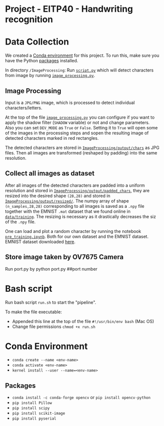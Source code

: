 # Project - EITP40 - Handwriting recognition

# Data Collection

We created a [Conda environment](#conda-environment) for this project.
To run this, make sure you have the Python [packages](#packages) installed.

In directory `/ImageProcessing`: Run [`script.py`](/ImageProcessing/script.py) which will detect characters from image by running [`image_processing.py`](/ImageProcessing/image_processing.py).

## Image Processing

Input is a `JPG/PNG` image, which is processed to detect individual characters/letters.

At the top of the file [`image_processing.py`](/ImageProcessing/image_processing.py) you can configure if you want to apply the shadow filter (`SHADOW` variable) or not and change parameters. Also you can set `DEV_MODE` as `True` or `False`. Setting it to `True` will open some of the images in the processing steps and sopen the resulting image of detected characters marked in red rectangles.

The detected characters are stored in [`ImageProcessing/output/chars`](/ImageProcessing/output/) as JPG files. Then all images are transformed (reshaped by padding) into the same resolution.

## Collect all images as dataset

After all images of the detected characters are padded into a uniform resolution and stored in [`ImageProcessing/output/padded_chars`](/ImageProcessing/output/padded_chars/), they are resized into the desired shape `(28,28)` and stored in [`ImageProcessing/output/resized/`](/ImageProcessing/output/resized/).
The numpy array of shape `(n_samples,28,28)` corresponding to all images is saved as a `.npy` file together with the EMNIST `.mat` dataset that we found online in [`data/training`](/data/training/).
The resizing is necessary as it drastically decreases the siz of the `.npy` file.

One can load and plot a random character by running the notebook [`pre_training.ipynb`](/pre_training.ipynb). Both for our own dataset and the EMNIST dataset. EMNIST dataset downloaded [here](https://www.nist.gov/itl/products-and-services/emnist-dataset).

## Store image taken by OV7675 Camera

Run port.py by python port.py ##port number

# Bash script

Run bash script `run.sh` to start the "pipeline".

To make the file executable:

- Appended this line at the top of the file `#!/usr/bin/env bash` (Mac OS)
- Change file permissions `chmod +x run.sh`

# Conda Environment

- `conda create --name <env-name>`
- `conda activate <env-name>`
- `kernel install --user --name=<env-name>`

## Packages

- `conda install -c conda-forge opencv` or `pip install opencv-python`
- `pip install Pillow`
- `pip install scipy`
- `pip install scikit-image`
- `pip install pyserial`
